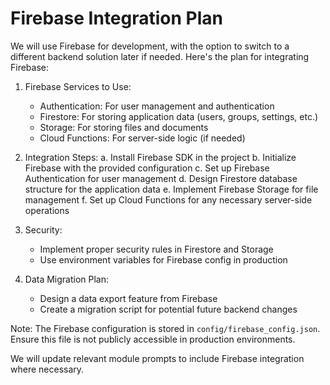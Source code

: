 # Firebase Integration Plan

We will use Firebase for development, with the option to switch to a different backend solution later if needed. Here's the plan for integrating Firebase:

1. Firebase Services to Use:
   - Authentication: For user management and authentication
   - Firestore: For storing application data (users, groups, settings, etc.)
   - Storage: For storing files and documents
   - Cloud Functions: For server-side logic (if needed)

2. Integration Steps:
   a. Install Firebase SDK in the project
   b. Initialize Firebase with the provided configuration
   c. Set up Firebase Authentication for user management
   d. Design Firestore database structure for the application data
   e. Implement Firebase Storage for file management
   f. Set up Cloud Functions for any necessary server-side operations

3. Security:
   - Implement proper security rules in Firestore and Storage
   - Use environment variables for Firebase config in production

4. Data Migration Plan:
   - Design a data export feature from Firebase
   - Create a migration script for potential future backend changes

Note: The Firebase configuration is stored in `config/firebase_config.json`. Ensure this file is not publicly accessible in production environments.

We will update relevant module prompts to include Firebase integration where necessary.
